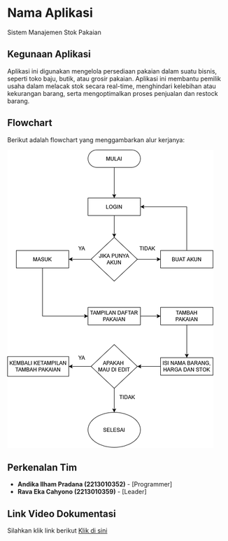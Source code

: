 # Nama Aplikasi
Sistem Manajemen Stok Pakaian

## Kegunaan Aplikasi
Aplikasi ini digunakan mengelola persediaan pakaian dalam suatu bisnis, seperti toko baju, butik, atau grosir pakaian. Aplikasi ini membantu pemilik usaha dalam melacak stok secara real-time, menghindari kelebihan atau kekurangan barang, serta mengoptimalkan proses penjualan dan restock barang.

## Flowchart
Berikut adalah flowchart yang menggambarkan alur kerjanya:

![Flowchart](https://github.com/kampusriset/22f_flask_stok_pakaian/blob/main/flowchart.png)

## Perkenalan Tim
- **Andika Ilham Pradana (2213010352)** - [Programmer]
- **Rava Eka Cahyono (2213010359)** - [Leader]

## Link Video Dokumentasi
Silahkan klik link berikut
[Klik di sini](https://youtu.be/otQ0kzKOYxk)
